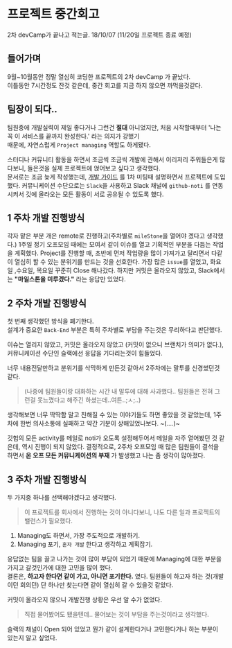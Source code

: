 # 프로젝트 중간회고

2차 devCamp가 끝나고 적는글. 18/10/07
(11/20일 프로젝트 종료 예정)

## 들어가며

9월~10월동안 정말 열심히 코딩한 프로젝트의 2차 devCamp 가 끝났다.  
이틀동안 7시간정도 잔것 같은데, 중간 회고를 지금 하지 않으면 까먹을것같다.  

## 팀장이 되다.. 
팀원중에 개발실력이 제일 좋다거나 그런건 **절대** 아니었지만, 처음 시작할때부터 '나는 꼭 이 서비스를 끝까지 완성한다.' 라는 의지가 강했기   
때문에, 자연스럽게 `Project managing` 역할도 하게됐다. 

스터디나 커뮤니티 활동을 하면서 조금씩 조금씩 개발에 관해서 이리저리 주워들은게 많다보니, 들은것을 실제 프로젝트에 얹어보고 싶다고 생각했다.  
문서로는 조금 늦게 작성했는데, [개발 가이드](https://github.com/YAPP13-4/semi-basement-DevelopGuide) 를 1차 미팅때 설명하면서 프로젝트에 도입했다. 
커뮤니케이션 수단으로는 `Slack`을 사용하고 Slack 채널에 `github-noti` 를 연동시켜서 깃에 올라오는 모든 활동이 서로 공유될 수 있도록 했다.  

## 1 주차 개발 진행방식

각자 맡은 부분 개은 remote로 진행하고(주차별로 `mileStone`을 열어야 겠다고 생각했다.) 
1주일 정기 오프모임 때에는 모여서 같이 이슈를 열고 기획적인 부분을 다듬는 작업을 계획했다. 
Project를 진행할 때, 초반에 먼저 작업량을 많이 가져가고 달리면서 다같이 열심히 할 수 있는 분위기를 만드는 것을 선호한다. 
가장 많은 `issue`를 열었고, 화요일 ,수요일, 목요일 꾸준히 Close 해나갔다. 
하지만 커밋은 올라오지 않았고, Slack에서는 **"마일스톤을 미루겠다."** 라는 응답만 있었다.  

## 2 주차 개발 진행방식 

첫 번째 생각했던 방식을 폐기한다.  
설계가 중요한 `Back-End` 부분은 특히 주차별로 부담을 주는것은 무리하다고 판단했다.  

이슈는 열리지 않았고, 커밋은 올라오지 않았고 (커밋이 없으니 브랜치가 의미가 없다.), 커뮤니케이션 수단인 슬랙에선 응답을 기다리는것이 힘들었다. 

너무 내용전달만하고 분위기를 삭막하게 만든것 같아서 2주차에는 말투를 신경썼던것 같다. 
> (나중에 팀원들이랑 대화하는 시간  내 말투에 대해 사과했다.. 팀원들은 전혀 그런걸 못느꼈다고 해주긴 하셨는데..여튼..;ㅅ;..)

생각해보면 너무 딱딱함 말고 친해질 수 있는 이야기들도 하면 좋았을 것 같았는데, 1주차에 한번 의사소통에 실패하고 약간 기분이 상해있었나보다. ~(....)~

깃헙의 모든 activity를 메일로 noti가 오도록 설정해두어서 메일을 자주 열어봤던 것 같은데, 역시 진행이 되지 않았다. 
결정적으로, 2주차 오프모임 때 많은 팀원들이 결석을 하면서 **온 오프 모든 커뮤니케이션의 부재** 가 발생했고 나는 좀 생각이 많아졌다. 

## 3 주차 개발 진행방식

두 가지중 하나를 선택해야겠다고 생각했다.  
> 이 프로젝트를 회사에서 진행하는 것이 아니다보니, 나도 다른 일과 프로젝트의 밸런스가 필요했다.  

1. Managing도 하면서, 가장 주도적으로 개발하기.
2. Managing 포기, `혼자 개발` 한다고 생각하고 계획잡기. 

응답없는 팀을 끌고 나가는 것이 많이 부담이 되었기 때문에 Managing에 대한 부분을 가지고 갈것인가에 대한 고민을 많이 했다.  
결론은, **하고자 한다면 같이 가고, 아니면 포기한다.** 였다. 팀원들이 하고자 하는 것(개발이던 회의던) 단 하나만 찾는다면 같이 열심히 갈 수 있을것 같았다. 
  
커밋이 올라오지 않으니 개발진행 상황은 우선 알 수가 없었다.  
> 직접 물어봤어도 됐을텐데.. 물어보는 것이 부담을 주는것이라고 생각했다. 

슬랙의 채널이 Open 되어 있었고 뭔가 같이 설계한다거나 고민한다거나 하는 부분이 있는지 알고 싶었다. 

